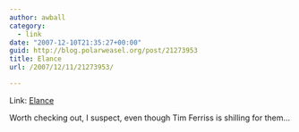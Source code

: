 ```yaml
---
author: awball
category:
  - link
date: "2007-12-10T21:35:27+00:00"
guid: http://blog.polarweasel.org/post/21273953
title: Elance
url: /2007/12/11/21273953/

---
```

Link: [Elance](http://www.elance.com/p/landing/buyer.html)

Worth checking out, I suspect, even though Tim Ferriss is shilling for them…
